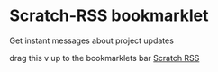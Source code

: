 # Scratch-RSS bookmarklet
 Get instant messages about project updates

drag this v up to the bookmarklets bar
[Scratch RSS](hej)
